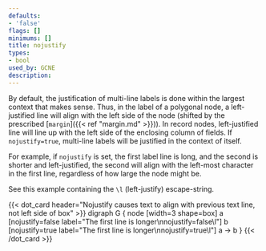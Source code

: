 ```yaml
---
defaults:
- 'false'
flags: []
minimums: []
title: nojustify
types:
- bool
used_by: GCNE
description: 
---
```

By default, the justification of multi-line labels is done within the largest
context that makes sense. Thus, in the label of a polygonal node, a
left-justified line will align with the left side of the node (shifted by the
prescribed [`margin`]({{< ref "margin.md" >}})). In record nodes, left-justified line will
line up with the left side of the enclosing column of fields. If
`nojustify=true`, multi-line labels will be justified in the context
of itself.

For example, if `nojustify` is set, the first label line is long, and the
second is shorter and left-justified, the second will align with the
left-most character in the first line, regardless of how large the node might
be.

See this example containing the `\l` (left-justify) escape-string.

{{< dot_card header="Nojustify causes text to align with previous text line, not left side of box" >}}
digraph G {
  node [width=3 shape=box]
  a [nojustify=false label="The first line is longer\nnojustify=false\l"]
  b [nojustify=true label="The first line is longer\nnojustify=true\l"]
  a -> b
}
{{< /dot_card >}}

